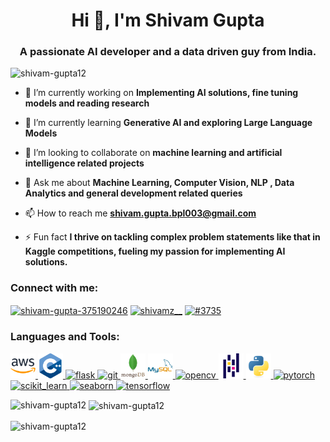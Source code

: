 <h1 align="center">Hi 👋, I'm Shivam Gupta</h1>
<h3 align="center">A passionate AI developer and a data driven guy from India.</h3>

<p align="left"> <img src="https://komarev.com/ghpvc/?username=shivam-gupta12&label=Profile%20views&color=0e75b6&style=flat" alt="shivam-gupta12" /> </p>

- 🔭 I’m currently working on **Implementing AI solutions, fine tuning models and reading research**

- 🌱 I’m currently learning **Generative AI and exploring Large Language Models**

- 👯 I’m looking to collaborate on **machine learning and artificial intelligence related projects**

- 💬 Ask me about **Machine Learning, Computer Vision, NLP , Data Analytics and general development related queries**

- 📫 How to reach me **shivam.gupta.bpl003@gmail.com**

- ⚡ Fun fact **I thrive on tackling complex problem statements like that in Kaggle competitions, fueling my passion for implementing AI solutions.**

<h3 align="left">Connect with me:</h3>
<p align="left">
<a href="https://linkedin.com/in/shivam-gupta-375190246" target="blank"><img align="center" src="https://raw.githubusercontent.com/rahuldkjain/github-profile-readme-generator/master/src/images/icons/Social/linked-in-alt.svg" alt="shivam-gupta-375190246" height="30" width="40" /></a>
<a href="https://instagram.com/shivamz__" target="blank"><img align="center" src="https://raw.githubusercontent.com/rahuldkjain/github-profile-readme-generator/master/src/images/icons/Social/instagram.svg" alt="shivamz__" height="30" width="40" /></a>
<a href="https://discord.gg/#3735" target="blank"><img align="center" src="https://raw.githubusercontent.com/rahuldkjain/github-profile-readme-generator/master/src/images/icons/Social/discord.svg" alt="#3735" height="30" width="40" /></a>
</p>

<h3 align="left">Languages and Tools:</h3>
<p align="left"> <a href="https://aws.amazon.com" target="_blank" rel="noreferrer"> <img src="https://raw.githubusercontent.com/devicons/devicon/master/icons/amazonwebservices/amazonwebservices-original-wordmark.svg" alt="aws" width="40" height="40"/> </a> <a href="https://www.w3schools.com/cpp/" target="_blank" rel="noreferrer"> <img src="https://raw.githubusercontent.com/devicons/devicon/master/icons/cplusplus/cplusplus-original.svg" alt="cplusplus" width="40" height="40"/> </a> <a href="https://flask.palletsprojects.com/" target="_blank" rel="noreferrer"> <img src="https://www.vectorlogo.zone/logos/pocoo_flask/pocoo_flask-icon.svg" alt="flask" width="40" height="40"/> </a> <a href="https://git-scm.com/" target="_blank" rel="noreferrer"> <img src="https://www.vectorlogo.zone/logos/git-scm/git-scm-icon.svg" alt="git" width="40" height="40"/> </a> <a href="https://www.mongodb.com/" target="_blank" rel="noreferrer"> <img src="https://raw.githubusercontent.com/devicons/devicon/master/icons/mongodb/mongodb-original-wordmark.svg" alt="mongodb" width="40" height="40"/> </a> <a href="https://www.mysql.com/" target="_blank" rel="noreferrer"> <img src="https://raw.githubusercontent.com/devicons/devicon/master/icons/mysql/mysql-original-wordmark.svg" alt="mysql" width="40" height="40"/> </a> <a href="https://opencv.org/" target="_blank" rel="noreferrer"> <img src="https://www.vectorlogo.zone/logos/opencv/opencv-icon.svg" alt="opencv" width="40" height="40"/> </a> <a href="https://pandas.pydata.org/" target="_blank" rel="noreferrer"> <img src="https://raw.githubusercontent.com/devicons/devicon/2ae2a900d2f041da66e950e4d48052658d850630/icons/pandas/pandas-original.svg" alt="pandas" width="40" height="40"/> </a> <a href="https://www.python.org" target="_blank" rel="noreferrer"> <img src="https://raw.githubusercontent.com/devicons/devicon/master/icons/python/python-original.svg" alt="python" width="40" height="40"/> </a> <a href="https://pytorch.org/" target="_blank" rel="noreferrer"> <img src="https://www.vectorlogo.zone/logos/pytorch/pytorch-icon.svg" alt="pytorch" width="40" height="40"/> </a> <a href="https://scikit-learn.org/" target="_blank" rel="noreferrer"> <img src="https://upload.wikimedia.org/wikipedia/commons/0/05/Scikit_learn_logo_small.svg" alt="scikit_learn" width="40" height="40"/> </a> <a href="https://seaborn.pydata.org/" target="_blank" rel="noreferrer"> <img src="https://seaborn.pydata.org/_images/logo-mark-lightbg.svg" alt="seaborn" width="40" height="40"/> </a> <a href="https://www.tensorflow.org" target="_blank" rel="noreferrer"> <img src="https://www.vectorlogo.zone/logos/tensorflow/tensorflow-icon.svg" alt="tensorflow" width="40" height="40"/> </a> </p>

<p><img align="left" src="https://github-readme-stats.vercel.app/api/top-langs?username=shivam-gupta12&show_icons=true&locale=en&layout=compact" alt="shivam-gupta12" /></p>

<p>&nbsp;<img align="center" src="https://github-readme-stats.vercel.app/api?username=shivam-gupta12&show_icons=true&locale=en" alt="shivam-gupta12" /></p>

<p><img align="center" src="https://github-readme-streak-stats.herokuapp.com/?user=shivam-gupta12&" alt="shivam-gupta12" /></p>

